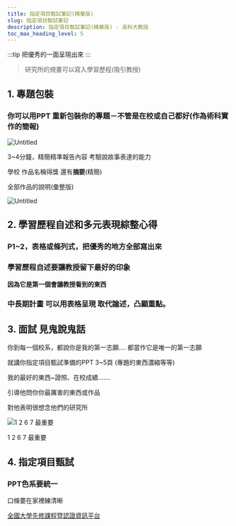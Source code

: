 ```yaml
---
title: 指定項目甄試筆記(精華版)
slug: 指定項目甄試筆記
description: 指定項目甄試筆記(精華版) - 高科大教授
toc_max_heading_level: 5
---  
```


:::tip
把優秀的一面呈現出來
:::


>研究所的規畫可以寫入學習歷程(吸引教授)

## 1. 專題包裝

### 你可以用PPT 重新包裝你的專題－不管是在校或自己都好(作為術科實作的簡報)

![Untitled](https://e.brid.cf/i/2023/02/07/s4vv3j.webp)

3~4分鐘，精簡精準報告內容 考驗說故事表達的能力

學校 作品名稱得獎 還有**摘要**(精簡)

全部作品的說明(彙整版)

![Untitled](https://e.brid.cf/i/2023/02/07/s4tbaj.webp)

## 2. 學習歷程自述和多元表現綜整心得

### P1~2，表格或條列式，把優秀的地方全部寫出來

### **學習歷程自述要讓教授留下最好的印象**

**因為它是第一個會讓教授看到的東西**

### 中長期計畫 可以用表格呈現 取代論述，凸顯重點。

## 3. 面試 見鬼說鬼話

你到每一個校系，都說你是我的第一志願.... 都當作它是唯一的第一志願

就講你指定項目甄試準備的PPT 3~5頁 (專題的東西濃縮等等)

我的最好的東西~證照、在校成績.......

引導他問你你最厲害的東西或作品

對他表明很想念他們的研究所

![1 2 6 7 最重要](https://e.brid.cf/i/2023/02/07/s4sxug.webp)

1 2 6 7 最重要

## 4. 指定項目甄試

### PPT色系要統一

口條要在家裡練清晰

[全國大學先修課程暨認證資訊平台](https://cis.ncu.edu.tw/ApcourseSys/)